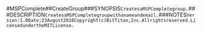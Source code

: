 #MSPComplete##CreateGroup###SYNOPSIS```CreatesaMSPCompletegroup.```###DESCRIPTION```CreatesaMSPCompletegroupwithanameandemail.```###NOTES```Version:1.0Date:23August2018Copyright(c)BitTitan,Inc.Allrightsreserved.LicensedundertheMITLicense.```
